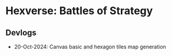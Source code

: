 # Hexverse: Battles of Strategy

## Devlogs

- 20-Oct-2024: Canvas basic and hexagon tiles map generation
